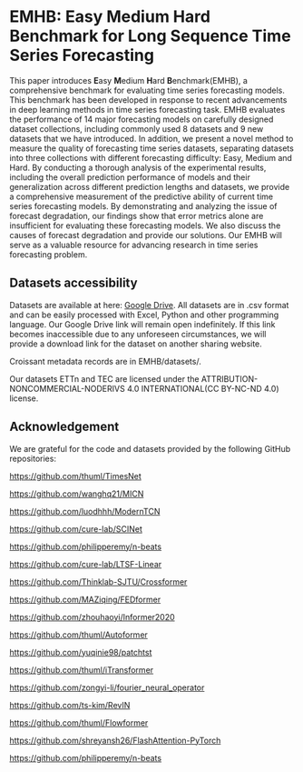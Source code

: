 # EMHB: Easy Medium Hard Benchmark for Long Sequence Time Series Forecasting
 
This paper introduces **E**asy **M**edium **H**ard **B**enchmark(EMHB), a comprehensive benchmark for evaluating time series forecasting models. This benchmark has been developed in response to recent advancements in deep learning methods in time series forecasting task. EMHB evaluates the performance of 14 major forecasting models on carefully designed dataset collections, including commonly used 8 datasets and 9 new datasets that we have introduced. In addition, we present a novel method to measure the quality of forecasting time series datasets, separating datasets into three collections with different forecasting difficulty: Easy, Medium and Hard. By conducting a thorough analysis of the experimental results, including the overall prediction performance of models and their generalization across different prediction lengths and datasets, we provide a comprehensive measurement of the predictive ability of current time series forecasting models. By demonstrating and analyzing the issue of forecast degradation, our findings show that error metrics alone are insufficient for evaluating these forecasting models. We also discuss the causes of forecast degradation and provide our solutions. Our EMHB will serve as a valuable resource for advancing research in time series forecasting problem.

## Datasets accessibility

Datasets are available at here: [Google Drive](https://drive.google.com/drive/folders/1qeEySmFyE8bDvP4Ab_s1F7bYgKwQcHRe). All datasets are in .csv format and can be easily processed with 
Excel, Python and other programming language. Our Google Drive link will remain open indefinitely. If this link becomes inaccessible due to any unforeseen circumstances, we will provide a download link for the dataset on another sharing website.

Croissant metadata records are in EMHB/datasets/.

Our datasets ETTn and TEC are licensed under the ATTRIBUTION-NONCOMMERCIAL-NODERIVS 4.0 INTERNATIONAL(CC BY-NC-ND 4.0) license.

## Acknowledgement
We are grateful for the code and datasets provided by the following GitHub repositories:

https://github.com/thuml/TimesNet

https://github.com/wanghq21/MICN

https://github.com/luodhhh/ModernTCN

https://github.com/cure-lab/SCINet

https://github.com/philipperemy/n-beats

https://github.com/cure-lab/LTSF-Linear

https://github.com/Thinklab-SJTU/Crossformer

https://github.com/MAZiqing/FEDformer

https://github.com/zhouhaoyi/Informer2020

https://github.com/thuml/Autoformer

https://github.com/yuqinie98/patchtst

https://github.com/thuml/iTransformer

https://github.com/zongyi-li/fourier_neural_operator

https://github.com/ts-kim/RevIN

https://github.com/thuml/Flowformer

https://github.com/shreyansh26/FlashAttention-PyTorch

https://github.com/philipperemy/n-beats
